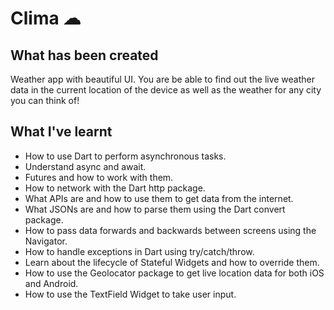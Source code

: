 
# Clima ☁

## What has been created

Weather app with beautiful UI. You are be able to find out the live weather data in the current location of the device as well as the weather for any city you can think of!



## What I've learnt

- How to use Dart to perform asynchronous tasks.
- Understand async and await.
- Futures and how to work with them.
- How to network with the Dart http package.
- What APIs are and how to use them to get data from the internet.
- What JSONs are and how to parse them using the Dart convert package.
- How to pass data forwards and backwards between screens using the Navigator.
- How to handle exceptions in Dart using try/catch/throw.
- Learn about the lifecycle of Stateful Widgets and how to override them.
- How to use the Geolocator package to get live location data for both iOS and Android.
- How to use the TextField Widget to take user input.


